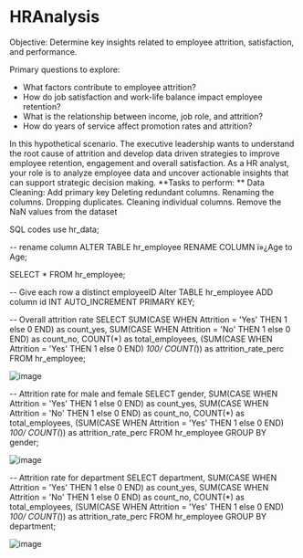 # HRAnalysis

Objective: Determine key insights related to employee attrition, satisfaction, and performance.

Primary questions to explore:
- What factors contribute to employee attrition?
- How do job satisfaction and work-life balance impact employee retention?
- What is the relationship between income, job role, and attrition?
- How do years of service affect promotion rates and attrition?

In this hypothetical scenario. The executive leadership wants to understand the root cause of attrition and develop data driven strategies to improve employee retention, engagement and overall satisfaction.
As a HR analyst, your role is to analyze employee data and uncover actionable insights that can support strategic decision making.
**Tasks to perform: **
Data Cleaning:
Add primary key
Deleting redundant columns.
Renaming the columns.
Dropping duplicates.
Cleaning individual columns.
Remove the NaN values from the dataset

SQL codes
use hr_data;

-- rename column
ALTER TABLE hr_employee
RENAME COLUMN ï»¿Age to Age;

SELECT *
FROM hr_employee;

-- Give each row a distinct employeeID
Alter TABLE hr_employee
ADD column id INT AUTO_INCREMENT PRIMARY KEY;

-- Overall attrition rate
SELECT 
SUM(CASE WHEN Attrition = 'Yes' THEN 1 else 0 END) as count_yes,
SUM(CASE WHEN Attrition = 'No' THEN 1 else 0 END) as count_no,
COUNT(*) as total_employees,
(SUM(CASE WHEN Attrition = 'Yes' THEN 1 else 0 END) *100/ COUNT(*)) as attrition_rate_perc
FROM hr_employee;

![image](https://github.com/user-attachments/assets/b453897b-7bcb-4b70-bb48-0333c2d5e9c6)

-- Attrition rate for male and female
SELECT 
gender,
SUM(CASE WHEN Attrition = 'Yes' THEN 1 else 0 END) as count_yes,
SUM(CASE WHEN Attrition = 'No' THEN 1 else 0 END) as count_no,
COUNT(*) as total_employees,
(SUM(CASE WHEN Attrition = 'Yes' THEN 1 else 0 END) *100/ COUNT(*)) as attrition_rate_perc
FROM hr_employee
GROUP BY gender;

![image](https://github.com/user-attachments/assets/475a552c-a633-4a87-aa9d-5ed8c146e792)

-- Attrition rate for department
SELECT 
department,
SUM(CASE WHEN Attrition = 'Yes' THEN 1 else 0 END) as count_yes,
SUM(CASE WHEN Attrition = 'No' THEN 1 else 0 END) as count_no,
COUNT(*) as total_employees,
(SUM(CASE WHEN Attrition = 'Yes' THEN 1 else 0 END) *100/ COUNT(*)) as attrition_rate_perc
FROM hr_employee
GROUP BY department;

![image](https://github.com/user-attachments/assets/c0fe60d1-3cbf-4be6-b35f-4ceb60c5edbf)


